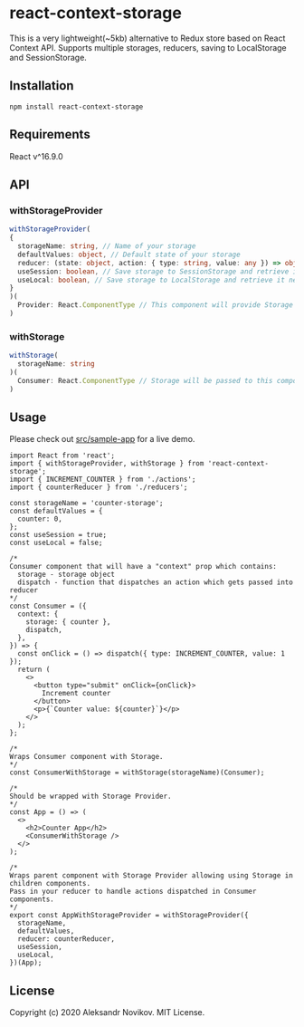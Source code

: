 # react-context-storage

This is a very lightweight(~5kb) alternative to Redux store based on React Context API. Supports multiple storages, reducers, saving to LocalStorage and SessionStorage.


## Installation
```
npm install react-context-storage
```

## Requirements
React v^16.9.0

## API

### withStorageProvider
```typescript
withStorageProvider(
{
  storageName: string, // Name of your storage
  defaultValues: object, // Default state of your storage
  reducer: (state: object, action: { type: string, value: any }) => object, // Reducer that takes in storage state, modifies it based on action type and returns a new state
  useSession: boolean, // Save storage to SessionStorage and retrieve it next time by storageName
  useLocal: boolean, // Save storage to LocalStorage and retrieve it next time by storageName
}
)(
  Provider: React.ComponentType // This component will provide Storage access to the child components
)
```

### withStorage

```typescript
withStorage(
  storageName: string
)(
  Consumer: React.ComponentType // Storage will be passed to this component via "context" prop
)
```

## Usage

Please check out [src/sample-app](src/sample-app) for a live demo.

```tsx
import React from 'react';
import { withStorageProvider, withStorage } from 'react-context-storage';
import { INCREMENT_COUNTER } from './actions';
import { counterReducer } from './reducers';

const storageName = 'counter-storage';
const defaultValues = {
  counter: 0,
};
const useSession = true;
const useLocal = false;

/* 
Consumer component that will have a "context" prop which contains:
  storage - storage object
  dispatch - function that dispatches an action which gets passed into reducer
*/
const Consumer = ({
  context: {
    storage: { counter },
    dispatch,
  },
}) => {
  const onClick = () => dispatch({ type: INCREMENT_COUNTER, value: 1 });
  return (
    <>
      <button type="submit" onClick={onClick}>
        Increment counter
      </button>
      <p>{`Counter value: ${counter}`}</p>
    </>
  );
};

/*
Wraps Consumer component with Storage.
*/
const ConsumerWithStorage = withStorage(storageName)(Consumer);

/*
Should be wrapped with Storage Provider.
*/
const App = () => (
  <>
    <h2>Counter App</h2>
    <ConsumerWithStorage />
  </>
);

/* 
Wraps parent component with Storage Provider allowing using Storage in children components.
Pass in your reducer to handle actions dispatched in Consumer components.
*/
export const AppWithStorageProvider = withStorageProvider({
  storageName,
  defaultValues,
  reducer: counterReducer,
  useSession,
  useLocal,
})(App);
```

## License

Copyright (c) 2020 Aleksandr Novikov. MIT License.
